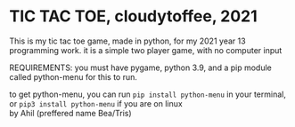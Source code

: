 # TIC TAC TOE, cloudytoffee, 2021

This is my tic tac toe game, made in python, for my 2021 year 13 programming work.
it is a simple two player game, with no computer input

REQUIREMENTS:
you must have pygame, python 3.9, and a pip module called python-menu for this to run.

to get python-menu, you can run
`pip install python-menu` 
in your terminal,
or
`pip3 install python-menu`
if you are on linux   
by Ahil (preffered name Bea/Tris)

